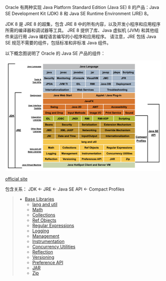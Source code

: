 Oracle 有两种实现 Java Platform Standard Edition (Java SE) 8 的产品：Java SE Development Kit (JDK) 8 和 Java SE Runtime Environment (JRE) 8。

JDK 8 是 JRE 8 的超集，包含 JRE 8 中的所有内容，以及开发小程序和应用程序所需的编译器和调试器等工具。 JRE 8 提供了库、Java 虚拟机 (JVM) 
和其他组件来运行用 Java 编程语言编写的小程序和应用程序。 请注意，JRE 包括 Java SE 规范不需要的组件，包括标准和非标准 Java 组件。

以下概念图说明了 Oracle 的 Java SE 产品的组件：

![conceptual diagram](../images/java%20platform%20standard%20edition%208%20documentation.png)

[official site](https://docs.oracle.com/javase/8/docs/)

包含关系：
JDK <- JRE <- Java SE API <- Compact Profiles

> * [Base Libraries](./Base%20Libraries)
>   * [lang and util](./Base%20Libraries/lang%20and%20util.md)
>   * [Math](./Base%20Libraries/Math.md)
>   * [Collections](./Base%20Libraries/Collections.md)
>   * [Ref Objects](./Base%20Libraries/Ref%20Objects.md)
>   * [Regular Expressions](./Base%20Libraries/Regular%20Expressions.md)
>   * [Logging](./Base%20Libraries/Logging.md)
>   * [Management](./Base%20Libraries/Management.md)
>   * [Instrumentation](./Base%20Libraries/Instrumentation.md)
>   * [Concurrency Utilities](./Base%20Libraries/Concurrency%20Utilies.md)
>   * [Reflection](./Base%20Libraries/Reflection.md)
>   * [Versioning](./Base%20Libraries/Versioning.md)
>   * [Preference API](./Base%20Libraries/Preferences%20API.md)
>   * [JAR](./Base%20Libraries/JAR.md)
>   * [Zip](./Base%20Libraries/Zip.md)
